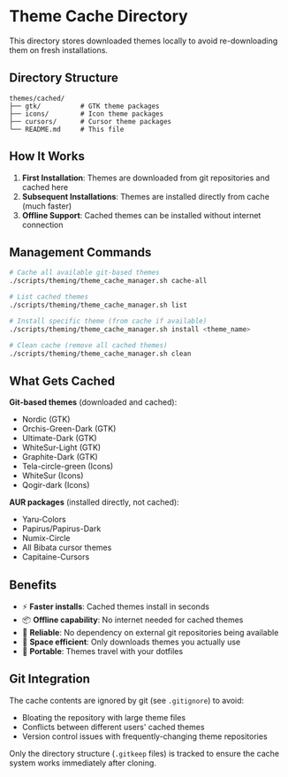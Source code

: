 # Theme Cache Directory

This directory stores downloaded themes locally to avoid re-downloading them on fresh installations.

## Directory Structure

```
themes/cached/
├── gtk/          # GTK theme packages
├── icons/        # Icon theme packages  
├── cursors/      # Cursor theme packages
└── README.md     # This file
```

## How It Works

1. **First Installation**: Themes are downloaded from git repositories and cached here
2. **Subsequent Installations**: Themes are installed directly from cache (much faster)
3. **Offline Support**: Cached themes can be installed without internet connection

## Management Commands

```bash
# Cache all available git-based themes
./scripts/theming/theme_cache_manager.sh cache-all

# List cached themes
./scripts/theming/theme_cache_manager.sh list

# Install specific theme (from cache if available)
./scripts/theming/theme_cache_manager.sh install <theme_name>

# Clean cache (remove all cached themes)
./scripts/theming/theme_cache_manager.sh clean
```

## What Gets Cached

**Git-based themes** (downloaded and cached):
- Nordic (GTK)
- Orchis-Green-Dark (GTK)
- Ultimate-Dark (GTK)
- WhiteSur-Light (GTK)
- Graphite-Dark (GTK)
- Tela-circle-green (Icons)
- WhiteSur (Icons)
- Qogir-dark (Icons)

**AUR packages** (installed directly, not cached):
- Yaru-Colors
- Papirus/Papirus-Dark
- Numix-Circle
- All Bibata cursor themes
- Capitaine-Cursors

## Benefits

- ⚡ **Faster installs**: Cached themes install in seconds
- 📦 **Offline capability**: No internet needed for cached themes
- 🔄 **Reliable**: No dependency on external git repositories being available
- 💾 **Space efficient**: Only downloads themes you actually use
- 🎯 **Portable**: Themes travel with your dotfiles

## Git Integration

The cache contents are ignored by git (see `.gitignore`) to avoid:
- Bloating the repository with large theme files
- Conflicts between different users' cached themes
- Version control issues with frequently-changing theme repositories

Only the directory structure (`.gitkeep` files) is tracked to ensure the cache system works immediately after cloning. 